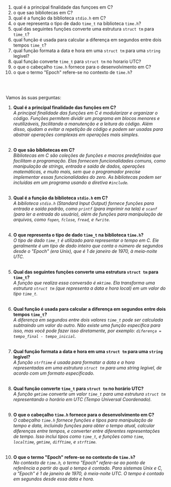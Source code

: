 <br>

1. qual é a principal finalidade das funçoes em C?
2. o que sao bibliotecas em C?
3. qual é a função da biblioteca `stdio.h` em C?
4. o que representa o tipo de dado `time_t` na biblioteca `time.h`?
5. qual das seguintes funções converte uma estrutura `struct tm` para `time_t`?
6. qual função é usada para calcular a diferença em segundos entre dois tempos `time_t`?
7. qual função formata a data e hora em uma `struct tm` para uma `string` legivel?
8. qual função converte `time_t` para `struct tm` no horario UTC?
9. o que o cabeçalho `time.h` fornece para o desenvolvimento em C?
10. o que o termo "Epoch" refere-se no contexto de `time.h`?

<br>

<br>

Vamos às suas perguntas:

1. **Qual é a principal finalidade das funções em C?** <br>
   _A principal finalidade das funções em C é modularizar e organizar o código. Funções permitem dividir um programa em blocos menores e reutilizáveis, facilitando a manutenção e a leitura do código. Além disso, ajudam a evitar a repetição de código e podem ser usadas para abstrair operações complexas em operações mais simples._ <br> <br>

2. **O que são bibliotecas em C?** <br>
   _Bibliotecas em C são coleções de funções e macros predefinidas que facilitam a programação. Elas fornecem funcionalidades comuns, como manipulação de strings, entrada e saída de dados, operações matemáticas, e muito mais, sem que o programador precise implementar essas funcionalidades do zero. As bibliotecas podem ser incluídas em um programa usando a diretiva `#include`._ <br> <br>

3. **Qual é a função da biblioteca `stdio.h` em C?** <br>
   _A biblioteca `stdio.h` (Standard Input Output) fornece funções para entrada e saída padrão, como `printf` (para imprimir na tela) e `scanf` (para ler a entrada do usuário), além de funções para manipulação de arquivos, como `fopen`, `fclose`, `fread`, e `fwrite`._ <br> <br>

4. **O que representa o tipo de dado `time_t` na biblioteca `time.h`?** <br>
   _O tipo de dado `time_t` é utilizado para representar o tempo em C. Ele geralmente é um tipo de dado inteiro que conta o número de segundos desde o "Epoch" (era Unix), que é 1 de janeiro de 1970, à meia-noite UTC._ <br> <br>

5. **Qual das seguintes funções converte uma estrutura `struct tm` para `time_t`?** <br>
   _A função que realiza essa conversão é `mktime`. Ela transforma uma estrutura `struct tm` (que representa a data e hora local) em um valor do tipo `time_t`._ <br> <br>

6. **Qual função é usada para calcular a diferença em segundos entre dois tempos `time_t`?** <br>
   _A diferença em segundos entre dois valores `time_t` pode ser calculada subtraindo um valor do outro. Não existe uma função específica para isso, mas você pode fazer isso diretamente, por exemplo: `diferença = tempo_final - tempo_inicial`._ <br> <br>

7. **Qual função formata a data e hora em uma `struct tm` para uma `string` legível?** <br>
   _A função `strftime` é usada para formatar a data e a hora representadas em uma estrutura `struct tm` para uma string legível, de acordo com um formato especificado._ <br> <br>

8. **Qual função converte `time_t` para `struct tm` no horário UTC?** <br>
   _A função `gmtime` converte um valor `time_t` para uma estrutura `struct tm` representando o horário em UTC (Tempo Universal Coordenado)._ <br> <br>

9. **O que o cabeçalho `time.h` fornece para o desenvolvimento em C?** <br>
   _O cabeçalho `time.h` fornece funções e tipos para manipulação de tempo e data, incluindo funções para obter o tempo atual, calcular diferenças entre tempos, e converter entre diferentes representações de tempo. Isso inclui tipos como `time_t`, e funções como `time`, `localtime`, `gmtime`, `difftime`, e `strftime`._ <br> <br>

10. **O que o termo "Epoch" refere-se no contexto de `time.h`?** <br>
    _No contexto de `time.h`, o termo "Epoch" refere-se ao ponto de referência a partir do qual o tempo é contado. Para sistemas Unix e C, a "Epoch" é 1 de janeiro de 1970, à meia-noite UTC. O tempo é contado em segundos desde essa data e hora._ <br> <br>